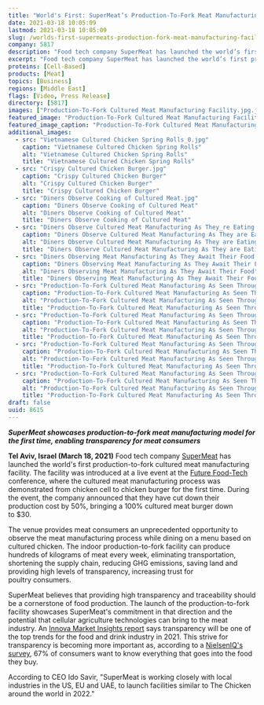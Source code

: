 ```yaml
---
title: "World's First: SuperMeat’s Production-To-Fork Meat Manufacturing Facility Puts Transparency on the Menu"
date: 2021-03-18 10:05:09
lastmod: 2021-03-18 10:05:09
slug: /worlds-first-supermeats-production-fork-meat-manufacturing-facility-puts-transparency-menu
company: 5817
description: "Food tech company SuperMeat has launched the world’s first production-to-fork cultured meat manufacturing facility. The facility was introduced at a live event at the Future Food-Tech conference, where the cultured meat manufacturing process was demonstrated from chicken cell to chicken burger for the first time. During the event, the company announced that they have cut down their production cost by 50%, bringing a 100% cultured meat burger down to $30."
excerpt: "Food tech company SuperMeat has launched the world’s first production-to-fork cultured meat manufacturing facility. The facility was introduced at a live event at the Future Food-Tech conference, where the cultured meat manufacturing process was demonstrated from chicken cell to chicken burger for the first time. During the event, the company announced that they have cut down their production cost by 50%, bringing a 100% cultured meat burger down to $30."
proteins: [Cell-Based]
products: [Meat]
topics: [Business]
regions: [Middle East]
flags: [Video, Press Release]
directory: [5817]
images: ["Production-To-Fork Cultured Meat Manufacturing Facility.jpg.jpg","Vietnamese Cultured Chicken Spring Rolls_0.jpg", "Crispy Cultured Chicken Burger.jpg", "Diners Observe Cooking of Cultured Meat.jpg", "Diners Observe Cultured Meat Manufacturing As They_re Eating it.jpg", "Diners Observing Meat Manufacturing As They Await Their Food 2.jpg", "Production-To-Fork Cultured Meat Manufacturing As Seen Through the Window 2.jpg", "Production-To-Fork Cultured Meat Manufacturing As Seen Through the Window, Meat Analysis.jpg", "Production-To-Fork Cultured Meat Manufacturing As Seen Through the Window, Weighting Meat.jpg", "Production-To-Fork Cultured Meat Manufacturing As Seen Through the Window.jpg"]
featured_image: "Production-To-Fork Cultured Meat Manufacturing Facility.jpg.jpg"
featured_image_caption: "Production-To-Fork Cultured Meat Manufacturing Facility"
additional_images:
  - src: "Vietnamese Cultured Chicken Spring Rolls_0.jpg"
    caption: "Vietnamese Cultured Chicken Spring Rolls"
    alt: "Vietnamese Cultured Chicken Spring Rolls"
    title: "Vietnamese Cultured Chicken Spring Rolls"
  - src: "Crispy Cultured Chicken Burger.jpg"
    caption: "Crispy Cultured Chicken Burger"
    alt: "Crispy Cultured Chicken Burger"
    title: "Crispy Cultured Chicken Burger"
  - src: "Diners Observe Cooking of Cultured Meat.jpg"
    caption: "Diners Observe Cooking of Cultured Meat"
    alt: "Diners Observe Cooking of Cultured Meat"
    title: "Diners Observe Cooking of Cultured Meat"
  - src: "Diners Observe Cultured Meat Manufacturing As They_re Eating it.jpg"
    caption: "Diners Observe Cultured Meat Manufacturing As They are Eating it"
    alt: "Diners Observe Cultured Meat Manufacturing As They are Eating it"
    title: "Diners Observe Cultured Meat Manufacturing As They are Eating it"
  - src: "Diners Observing Meat Manufacturing As They Await Their Food 2.jpg"
    caption: "Diners Observing Meat Manufacturing As They Await Their Food"
    alt: "Diners Observing Meat Manufacturing As They Await Their Food"
    title: "Diners Observing Meat Manufacturing As They Await Their Food"
  - src: "Production-To-Fork Cultured Meat Manufacturing As Seen Through the Window 2.jpg"
    caption: "Production-To-Fork Cultured Meat Manufacturing As Seen Through the Window"
    alt: "Production-To-Fork Cultured Meat Manufacturing As Seen Through the Window"
    title: "Production-To-Fork Cultured Meat Manufacturing As Seen Through the Window"
  - src: "Production-To-Fork Cultured Meat Manufacturing As Seen Through the Window, Meat Analysis.jpg"
    caption: "Production-To-Fork Cultured Meat Manufacturing As Seen Through the Window, Meat Analysis"
    alt: "Production-To-Fork Cultured Meat Manufacturing As Seen Through the Window, Meat Analysis"
    title: "Production-To-Fork Cultured Meat Manufacturing As Seen Through the Window, Meat Analysis"
  - src: "Production-To-Fork Cultured Meat Manufacturing As Seen Through the Window, Weighting Meat.jpg"
    caption: "Production-To-Fork Cultured Meat Manufacturing As Seen Through the Window, Weighting Meat"
    alt: "Production-To-Fork Cultured Meat Manufacturing As Seen Through the Window, Weighting Meat"
    title: "Production-To-Fork Cultured Meat Manufacturing As Seen Through the Window, Weighting Meat"
  - src: "Production-To-Fork Cultured Meat Manufacturing As Seen Through the Window.jpg"
    caption: "Production-To-Fork Cultured Meat Manufacturing As Seen Through the Window"
    alt: "Production-To-Fork Cultured Meat Manufacturing As Seen Through the Window"
    title: "Production-To-Fork Cultured Meat Manufacturing As Seen Through the Window"
draft: false
uuid: 8615
---
```

***SuperMeat showcases production-to-fork meat manufacturing model for
the first time, enabling transparency for meat consumers***

**Tel Aviv, Israel (March 18, 2021)** Food tech company
[SuperMeat](https://supermeat.com/) has launched the world's first
production-to-fork cultured meat manufacturing facility. The facility
was introduced at a live event at the [Future
Food-Tech](https://futurefoodtechsf.com/) conference, where the cultured
meat manufacturing process was demonstrated from chicken cell to chicken
burger for the first time. During the event, the company announced that
they have cut down their production cost by 50%, bringing a 100%
cultured meat burger down to \$30.

The venue provides meat consumers an unprecedented opportunity to
observe the meat manufacturing process while dining on a menu based on
cultured chicken. The indoor production-to-fork facility can produce
hundreds of kilograms of meat every week, eliminating transportation,
shortening the supply chain, reducing GHG emissions, saving land and
providing high levels of transparency, increasing trust for
poultry consumers.

SuperMeat believes that providing high transparency and traceability
should be a cornerstone of food production. The launch of the
production-to-fork facility showcases SuperMeat's commitment in that
direction and the potential that cellular agriculture technologies can
bring to the meat industry. An [Innova Market Insights
report](https://www.specialityfoodmagazine.com/food-and-drink/brand-transparency-will-drive-sales#:~:text=According%20to%20research%20by%20Innova,about%20where%20foods%20come%20from.&text=As%20such%2C%20consumers%20want%20more,they%20purchase%20than%20ever%20before.%E2%80%9D)
says transparency will be one of the top trends for the food and drink
industry in 2021. This strive for transparency is becoming more
important as, according to a [NielsenIQ's
survey](https://nielseniq.com/global/en/insights/analysis/2018/its-clear-transparency-is-driving-fmcg-growth/),
67% of consumers want to know everything that goes into the food
they buy.

According to CEO Ido Savir, "SuperMeat is working closely with local
industries in the US, EU and UAE, to launch facilities similar to The
Chicken around the world in 2022."
